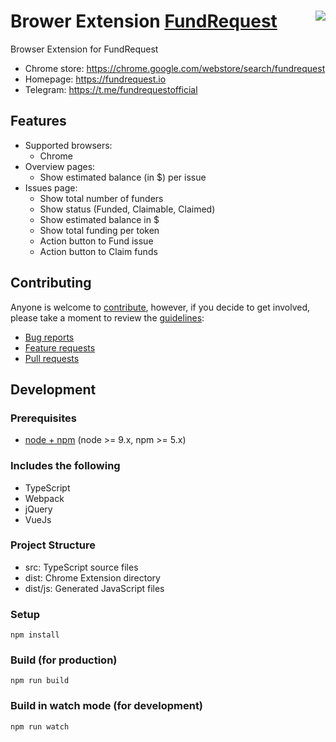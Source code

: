 # Brower Extension [FundRequest](https://fundrequest.io) <img align="right" src="https://github.com/FundRequest.png?size=30" />
Browser Extension for FundRequest

* Chrome store: https://chrome.google.com/webstore/search/fundrequest
* Homepage: https://fundrequest.io
* Telegram: https://t.me/fundrequestofficial

## Features

* Supported browsers:
  * Chrome
* Overview pages:
  * Show estimated balance (in $) per issue
* Issues page:
  * Show total number of funders
  * Show status (Funded, Claimable, Claimed)
  * Show estimated balance in $
  * Show total funding per token
  * Action button to Fund issue
  * Action button to Claim funds

## Contributing

Anyone is welcome to [contribute](.github/CONTRIBUTING.md),
however, if you decide to get involved, please take a moment to review
the [guidelines](.github/CONTRIBUTING.md):

* [Bug reports](.github/CONTRIBUTING.md#bugs)
* [Feature requests](.github/CONTRIBUTING.md#features)
* [Pull requests](.github/CONTRIBUTING.md#pull-requests)

## Development

### Prerequisites

* [node + npm](https://nodejs.org/) (node >= 9.x, npm >= 5.x)

### Includes the following

* TypeScript
* Webpack
* jQuery
* VueJs

### Project Structure

* src: TypeScript source files
* dist: Chrome Extension directory
* dist/js: Generated JavaScript files

### Setup

```
npm install
```

### Build (for production)

```
npm run build
```

### Build in watch mode (for development)

```
npm run watch
```


